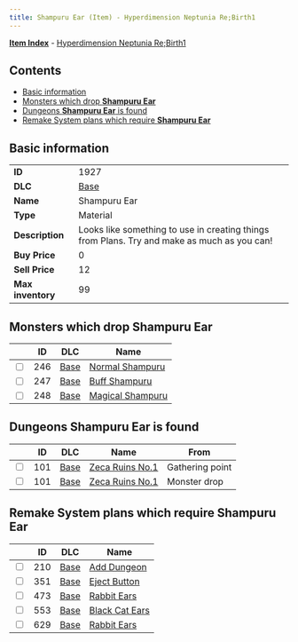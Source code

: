 ```yaml
---
title: Shampuru Ear (Item) - Hyperdimension Neptunia Re;Birth1
---
```


[**Item Index**](/neptunia/rb1/item/index.html) - [Hyperdimension Neptunia Re;Birth1](/neptunia/rb1)

## Contents

- [Basic information](#basic-information)
- [Monsters which drop **Shampuru Ear**](#monsters-which-drop-shampuru-ear)
- [Dungeons **Shampuru Ear** is found](#dungeons-shampuru-ear-is-found)
- [Remake System plans which require **Shampuru Ear**](#remake-system-plans-which-require-shampuru-ear)

## Basic information

|   |   |
| -- | -- |
| **ID** | 1927 |
| **DLC** | [Base](/neptunia/rb1/dlc/1-base.html) |
| **Name** | Shampuru Ear |
| **Type** | Material |
| **Description** | Looks like something to use in creating things from Plans. Try and make as much as you can! |
| **Buy Price** | 0 |
| **Sell Price** | 12 |
| **Max inventory** | 99 |


## Monsters which drop **Shampuru Ear**

|    | ID | DLC | Name |
| -- | -- | --- | ---- |
| <input type="checkbox" id="rb1-monster-1-246" class="trackbox" /> | 246 | [Base](/neptunia/rb1/dlc/1-base.html) | [Normal Shampuru](/neptunia/rb1/monster/1-246-normal-shampuru.html) |
| <input type="checkbox" id="rb1-monster-1-247" class="trackbox" /> | 247 | [Base](/neptunia/rb1/dlc/1-base.html) | [Buff Shampuru](/neptunia/rb1/monster/1-247-buff-shampuru.html) |
| <input type="checkbox" id="rb1-monster-1-248" class="trackbox" /> | 248 | [Base](/neptunia/rb1/dlc/1-base.html) | [Magical Shampuru](/neptunia/rb1/monster/1-248-magical-shampuru.html) |


## Dungeons **Shampuru Ear** is found

|    | ID | DLC | Name | From |
| -- | -- | --- | ---- | ---- |
| <input type="checkbox" id="rb1-dungeon-1-101" class="trackbox" /> | 101 | [Base](/neptunia/rb1/dlc/1-base.html) | [Zeca Ruins No.1](/neptunia/rb1/dungeon/1-101-zeca-ruins-no-1.html) | Gathering point |
| <input type="checkbox" id="rb1-dungeon-1-101" class="trackbox" /> | 101 | [Base](/neptunia/rb1/dlc/1-base.html) | [Zeca Ruins No.1](/neptunia/rb1/dungeon/1-101-zeca-ruins-no-1.html) | Monster drop |


## Remake System plans which require **Shampuru Ear**

|    | ID | DLC | Name |
| -- | -- | --- | ---- |
| <input type="checkbox" id="rb1-quest-1-210" class="trackbox" /> | 210 | [Base](/neptunia/rb1/dlc/1-base.html) | [Add Dungeon](/neptunia/rb1/quest/1-210-add-dungeon.html) |
| <input type="checkbox" id="rb1-quest-1-351" class="trackbox" /> | 351 | [Base](/neptunia/rb1/dlc/1-base.html) | [Eject Button](/neptunia/rb1/quest/1-351-eject-button.html) |
| <input type="checkbox" id="rb1-quest-1-473" class="trackbox" /> | 473 | [Base](/neptunia/rb1/dlc/1-base.html) | [Rabbit Ears](/neptunia/rb1/quest/1-473-rabbit-ears.html) |
| <input type="checkbox" id="rb1-quest-1-553" class="trackbox" /> | 553 | [Base](/neptunia/rb1/dlc/1-base.html) | [Black Cat Ears](/neptunia/rb1/quest/1-553-black-cat-ears.html) |
| <input type="checkbox" id="rb1-quest-1-629" class="trackbox" /> | 629 | [Base](/neptunia/rb1/dlc/1-base.html) | [Rabbit Ears](/neptunia/rb1/quest/1-629-rabbit-ears.html) |
